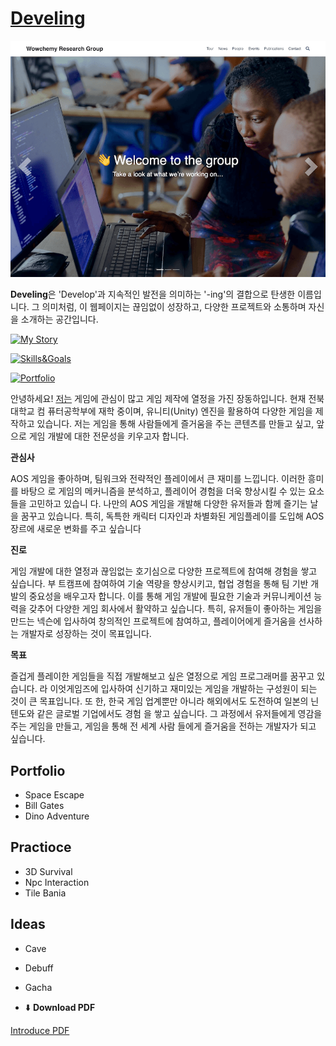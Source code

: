 # [Develing](https://iodoku.github.io/)

[![Screenshot](preview.png)](https://hugoblox.com/hugo-themes/)

**Develing**은 'Develop'과 지속적인 발전을 의미하는 '-ing'의 결합으로 탄생한 이름입니다. 
그 의미처럼, 이 웹페이지는 끊임없이 성장하고, 다양한 프로젝트와 소통하며 자신을 소개하는 공간입니다.

[![My Story](https://img.shields.io/badge/-MyStory-brightgreen?style=for-the-badge)](https://iodoku.github.io/portfolio/)

[![Skills&Goals](https://img.shields.io/badge/-Skills&Goals-brightgreen?style=for-the-badge)](https://iodoku.github.io/portfolio/)

[![Portfolio](https://img.shields.io/badge/-Portfolio-brightgreen?style=for-the-badge)](https://iodoku.github.io/portfolio/)


안녕하세요! [저는](https://iodoku.github.io/portfolio/) 게임에 관심이 많고 게임 제작에 열정을 가진 장동하입니다. 현재 전북대학교 컴
퓨터공학부에 재학 중이며, 유니티(Unity) 엔진을 활용하여 다양한 게임을 제작하고 있습니다. 저는
게임을 통해 사람들에게 즐거움을 주는 콘텐츠를 만들고 싶고, 앞으로 게임 개발에 대한 전문성을
키우고자 합니다.

**관심사**

AOS 게임을 좋아하며, 팀워크와 전략적인 플레이에서 큰 재미를 느낍니다. 이러한 흥미를 바탕으
로 게임의 메커니즘을 분석하고, 플레이어 경험을 더욱 향상시킬 수 있는 요소들을 고민하고 있습니
다. 나만의 AOS 게임을 개발해 다양한 유저들과 함께 즐기는 날을 꿈꾸고 있습니다. 특히, 독특한
캐릭터 디자인과 차별화된 게임플레이를 도입해 AOS 장르에 새로운 변화를 주고 싶습니다


**진로**

게임 개발에 대한 열정과 끊임없는 호기심으로 다양한 프로젝트에 참여해 경험을 쌓고 싶습니다. 부
트캠프에 참여하여 기술 역량을 향상시키고, 협업 경험을 통해 팀 기반 개발의 중요성을 배우고자
합니다. 이를 통해 게임 개발에 필요한 기술과 커뮤니케이션 능력을 갖추어 다양한 게임 회사에서
활약하고 싶습니다. 특히, 유저들이 좋아하는 게임을 만드는 넥슨에 입사하여 창의적인 프로젝트에
참여하고, 플레이어에게 즐거움을 선사하는 개발자로 성장하는 것이 목표입니다.


**목표**

즐겁게 플레이한 게임들을 직접 개발해보고 싶은 열정으로 게임 프로그래머를 꿈꾸고 있습니다. 라
이엇게임즈에 입사하여 신기하고 재미있는 게임을 개발하는 구성원이 되는 것이 큰 목표입니다. 또
한, 한국 게임 업계뿐만 아니라 해외에서도 도전하여 일본의 닌텐도와 같은 글로벌 기업에서도 경험
을 쌓고 싶습니다. 그 과정에서 유저들에게 영감을 주는 게임을 만들고, 게임을 통해 전 세계 사람
들에게 즐거움을 전하는 개발자가 되고 싶습니다.

## Portfolio

- Space Escape
- Bill Gates
- Dino Adventure

## Practioce

- 3D Survival
- Npc Interaction
- Tile Bania

## Ideas

- Cave
- Debuff
- Gacha

- ⬇️ **Download PDF**  

[Introduce PDF](https://drive.google.com/uc?export=download&id=1RJ9F3HT7VIPxVaRyXJSp3Xytb7jcdWW5)
